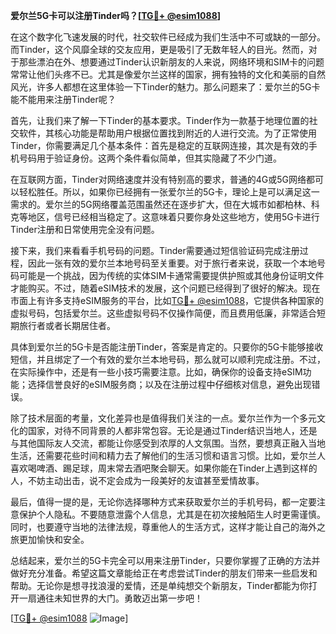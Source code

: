 **爱尔兰5G卡可以注册Tinder吗？[[TG💪+ @esim1088](https://t.me/s/esim1088)]**

在这个数字化飞速发展的时代，社交软件已经成为我们生活中不可或缺的一部分。而Tinder，这个风靡全球的交友应用，更是吸引了无数年轻人的目光。然而，对于那些漂泊在外、想要通过Tinder认识新朋友的人来说，网络环境和SIM卡的问题常常让他们头疼不已。尤其是像爱尔兰这样的国家，拥有独特的文化和美丽的自然风光，许多人都想在这里体验一下Tinder的魅力。那么问题来了：爱尔兰的5G卡能不能用来注册Tinder呢？

首先，让我们来了解一下Tinder的基本要求。Tinder作为一款基于地理位置的社交软件，其核心功能是帮助用户根据位置找到附近的人进行交流。为了正常使用Tinder，你需要满足几个基本条件：首先是稳定的互联网连接，其次是有效的手机号码用于验证身份。这两个条件看似简单，但其实隐藏了不少门道。

在互联网方面，Tinder对网络速度并没有特别高的要求，普通的4G或5G网络都可以轻松胜任。所以，如果你已经拥有一张爱尔兰的5G卡，理论上是可以满足这一需求的。爱尔兰的5G网络覆盖范围虽然还在逐步扩大，但在大城市如都柏林、科克等地区，信号已经相当稳定了。这意味着只要你身处这些地方，使用5G卡进行Tinder注册和日常使用完全没有问题。

接下来，我们来看看手机号码的问题。Tinder需要通过短信验证码完成注册过程，因此一张有效的爱尔兰本地号码至关重要。对于旅行者来说，获取一个本地号码可能是一个挑战，因为传统的实体SIM卡通常需要提供护照或其他身份证明文件才能购买。不过，随着eSIM技术的发展，这个问题已经得到了很好的解决。现在市面上有许多支持eSIM服务的平台，比如[TG💪+ @esim1088](https://t.me/s/esim1088)，它提供各种国家的虚拟号码，包括爱尔兰。这些虚拟号码不仅操作简便，而且费用低廉，非常适合短期旅行者或者长期居住者。

具体到爱尔兰的5G卡是否能注册Tinder，答案是肯定的。只要你的5G卡能够接收短信，并且绑定了一个有效的爱尔兰本地号码，那么就可以顺利完成注册。不过，在实际操作中，还是有一些小技巧需要注意。比如，确保你的设备支持eSIM功能；选择信誉良好的eSIM服务商；以及在注册过程中仔细核对信息，避免出现错误。

除了技术层面的考量，文化差异也是值得我们关注的一点。爱尔兰作为一个多元文化的国家，对待不同背景的人都非常包容。无论是通过Tinder结识当地人，还是与其他国际友人交流，都能让你感受到浓厚的人文氛围。当然，要想真正融入当地生活，还需要花些时间和精力去了解他们的生活习惯和语言习惯。比如，爱尔兰人喜欢喝啤酒、踢足球，周末常去酒吧聚会聊天。如果你能在Tinder上遇到这样的人，不妨主动出击，说不定会成为一段美好的友谊甚至爱情故事。

最后，值得一提的是，无论你选择哪种方式来获取爱尔兰的手机号码，都一定要注意保护个人隐私。不要随意泄露个人信息，尤其是在初次接触陌生人时更需谨慎。同时，也要遵守当地的法律法规，尊重他人的生活方式，这样才能让自己的海外之旅更加愉快和安全。

总结起来，爱尔兰的5G卡完全可以用来注册Tinder，只要你掌握了正确的方法并做好充分准备。希望这篇文章能给正在考虑尝试Tinder的朋友们带来一些启发和帮助。无论你是想寻找浪漫的爱情，还是单纯想交个新朋友，Tinder都能为你打开一扇通往未知世界的大门。勇敢迈出第一步吧！

[[TG💪+ @esim1088](https://t.me/s/esim1088) ![Image](https://i.postimg.cc/4NQfJmqS/Snipaste-2025-05-13-00-14-12.png)]